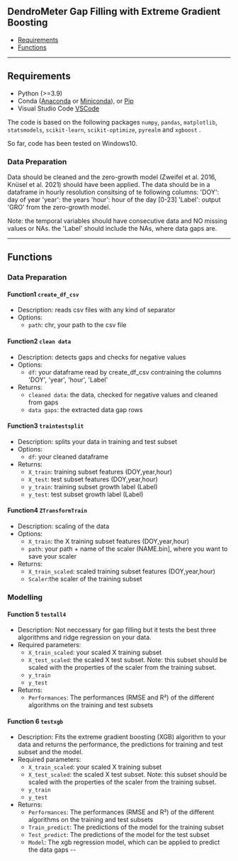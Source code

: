 ## DendroMeter Gap Filling with Extreme Gradient Boosting

  - [Requirements](#requirements)
  - [Functions](#content)


---

## Requirements

- Python (>=3.9)
- Conda ([Anaconda](https://docs.anaconda.com/anaconda/install/index.html) or [Miniconda](https://docs.conda.io/projects/continuumio-conda/en/latest/user-guide/install/index.html)), or [Pip](https://pip.pypa.io/en/stable/installation/)
- Visual Studio Code [VSCode](https://code.visualstudio.com/)

The code is based on the following packages `numpy`, `pandas`, `matplotlib`, `statsmodels`, `scikit-learn`, `scikit-optimize`, `pyrealm` and `xgboost` .

So far, code has been tested on Windows10. 



### Data Preparation

Data should be cleaned and the zero-growth model (Zweifel et al. 2016, Knüsel et al. 2021) should have been applied. The data should be in a dataframe in hourly resolution consitsing of te following columns: 
'DOY': day of year
'year': the years
'hour': hour of the day [0-23]
'Label': output 'GRO' from the zero-growth model. 

Note: the temporal variables should have consecutive data and NO missing values or NAs. the 'Label' should include the NAs, where data gaps are. 

---

## Functions

### Data Preparation 

#### Function1  `create_df_csv`

- Description: reads csv files with any kind of separator 
- Options: 
    - `path`: chr, your path to the csv file

#### Function2  `clean data`

- Description: detects gaps and checks for negative values
- Options: 
    - `df`: your dataframe read by create_df_csv contraining the columns 'DOY', 'year', 'hour', 'Label'
- Returns:
    - `cleaned data`: the data, checked for negative values and cleaned from gaps 
    - `data gaps`: the extracted data gap rows

#### Function3  `traintestsplit`

- Description: splits your data in training and test subset
- Options: 
    - `df`: your cleaned dataframe
- Returns:
    - `X_train`: training subset features (DOY,year,hour)
    - `X_test`: test subset features (DOY,year,hour)
    - `y_train`: training subset growth label (Label)
    - `y_test`: test subset growth label (Label)
 
#### Function4  `ZTransformTrain`

- Description: scaling of the data
- Options: 
    - `X_train`: the X training subset features (DOY,year,hour)
    - `path`: your path + name of the scaler (NAME.bin], where you want to save your scaler
- Returns:
    - `X_train_scaled`: scaled training subset features (DOY,year,hour)
    - `Scaler`:the scaler of the training subset


### Modelling

#### Function 5  `testall4`

- Description: Not neccessary for gap filling but it tests the best three algorithms and ridge regression on your data.
- Required parameters: 
    - `X_train_scaled`: your scaled X training subset
    - `X_test_scaled`: the scaled X test subset. Note: this subset should be scaled with the properties of the scaler from the training subset. 
    - `y_train`
    - `y_test`
- Returns:
    - `Performances`: The performances (RMSE and R²) of the different algorithms on the training and test subsets

#### Function 6  `testxgb`

- Description: Fits the extreme gradient boosting (XGB) algorithm to your data and returns the performance, the predictions for training and test subset and the model.
- Required parameters: 
    - `X_train_scaled`: your scaled X training subset
    - `X_test_scaled`: the scaled X test subset. Note: this subset should be scaled with the properties of the scaler from the training subset. 
    - `y_train`
    - `y_test`
- Returns:
    - `Performances`: The performances (RMSE and R²) of the different algorithms on the training and test subsets
    - `Train_predict`: The predictions of the model for the training subset
    - `Test_predict`: The predictions of the model for the test subset
    - `Model`: The xgb regression model, which can be applied to predict the data gaps
--
